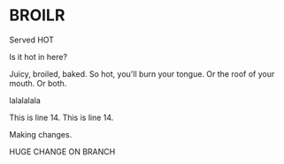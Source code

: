 BROILR
======

Served HOT

Is it hot in here?

<Add any project info here.>
Juicy, broiled, baked.
So hot, you'll burn your tongue. Or the roof of your mouth. Or both.

lalalalala

This is line 14. This is line 14.

Making changes.

HUGE CHANGE ON BRANCH